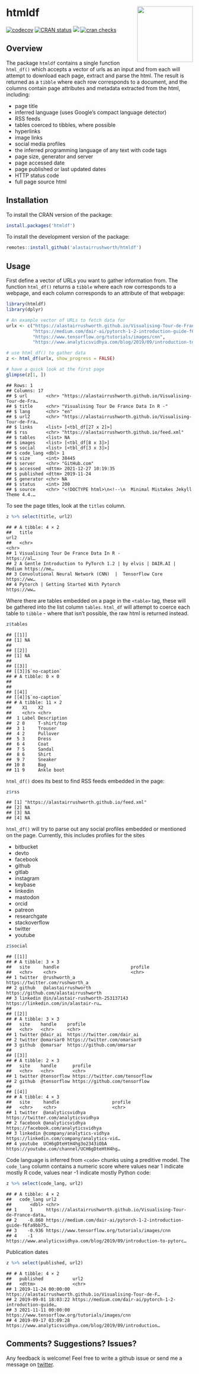 
# htmldf <img src="man/figures/hex.png" align="right" width="150" />

[![codecov](https://codecov.io/gh/alastairrushworth/htmldf/branch/master/graph/badge.svg)](https://codecov.io/gh/alastairrushworth/htmldf)
[![CRAN
status](https://www.r-pkg.org/badges/version/htmldf)](https://cran.r-project.org/package=htmldf)
[![](https://cranlogs.r-pkg.org/badges/htmldf)](https://cran.r-project.org/package=htmldf)
[![cran
checks](https://cranchecks.info/badges/summary/htmldf)](https://cran.r-project.org/web/checks/check_results_htmldf.html)

## Overview

The package `htmldf` contains a single function `html_df()` which
accepts a vector of urls as an input and from each will attempt to
download each page, extract and parse the html. The result is returned
as a `tibble` where each row corresponds to a document, and the columns
contain page attributes and metadata extracted from the html, including:

-   page title
-   inferred language (uses Google’s compact language detector)
-   RSS feeds
-   tables coerced to tibbles, where possible
-   hyperlinks
-   image links
-   social media profiles
-   the inferred programming language of any text with code tags
-   page size, generator and server
-   page accessed date
-   page published or last updated dates
-   HTTP status code
-   full page source html

## Installation

To install the CRAN version of the package:

``` r
install.packages('htmldf')
```

To install the development version of the package:

``` r
remotes::install_github('alastairrushworth/htmldf')
```

## Usage

First define a vector of URLs you want to gather information from. The
function `html_df()` returns a `tibble` where each row corresponds to a
webpage, and each column corresponds to an attribute of that webpage:

``` r
library(htmldf)
library(dplyr)

# An example vector of URLs to fetch data for
urlx <- c("https://alastairrushworth.github.io/Visualising-Tour-de-France-data-in-R/",
          "https://medium.com/dair-ai/pytorch-1-2-introduction-guide-f6fa9bb7597c",
          "https://www.tensorflow.org/tutorials/images/cnn", 
          "https://www.analyticsvidhya.com/blog/2019/09/introduction-to-pytorch-from-scratch/")

# use html_df() to gather data
z <- html_df(urlx, show_progress = FALSE)

# have a quick look at the first page
glimpse(z[1, ])
```

    ## Rows: 1
    ## Columns: 17
    ## $ url       <chr> "https://alastairrushworth.github.io/Visualising-Tour-de-Fra…
    ## $ title     <chr> "Visualising Tour De France Data In R -"
    ## $ lang      <chr> "en"
    ## $ url2      <chr> "https://alastairrushworth.github.io/Visualising-Tour-de-Fra…
    ## $ links     <list> [<tbl_df[27 x 2]>]
    ## $ rss       <chr> "https://alastairrushworth.github.io/feed.xml"
    ## $ tables    <list> NA
    ## $ images    <list> [<tbl_df[8 x 3]>]
    ## $ social    <list> [<tbl_df[3 x 3]>]
    ## $ code_lang <dbl> 1
    ## $ size      <int> 38445
    ## $ server    <chr> "GitHub.com"
    ## $ accessed  <dttm> 2021-12-27 10:19:35
    ## $ published <dttm> 2019-11-24
    ## $ generator <chr> NA
    ## $ status    <int> 200
    ## $ source    <chr> "<!DOCTYPE html>\n<!--\n  Minimal Mistakes Jekyll Theme 4.4.…

To see the page titles, look at the `titles` column.

``` r
z %>% select(title, url2)
```

    ## # A tibble: 4 × 2
    ##   title                                                              url2       
    ##   <chr>                                                              <chr>      
    ## 1 Visualising Tour De France Data In R -                             https://al…
    ## 2 A Gentle Introduction to PyTorch 1.2 | by elvis | DAIR.AI | Medium https://me…
    ## 3 Convolutional Neural Network (CNN)  |  TensorFlow Core             https://ww…
    ## 4 Pytorch | Getting Started With Pytorch                             https://ww…

Where there are tables embedded on a page in the `<table>` tag, these
will be gathered into the list column `tables`. `html_df` will attempt
to coerce each table to `tibble` - where that isn’t possible, the raw
html is returned instead.

``` r
z$tables
```

    ## [[1]]
    ## [1] NA
    ## 
    ## [[2]]
    ## [1] NA
    ## 
    ## [[3]]
    ## [[3]]$`no-caption`
    ## # A tibble: 0 × 0
    ## 
    ## 
    ## [[4]]
    ## [[4]]$`no-caption`
    ## # A tibble: 11 × 2
    ##    X1    X2         
    ##    <chr> <chr>      
    ##  1 Label Description
    ##  2 0     T-shirt/top
    ##  3 1     Trouser    
    ##  4 2     Pullover   
    ##  5 3     Dress      
    ##  6 4     Coat       
    ##  7 5     Sandal     
    ##  8 6     Shirt      
    ##  9 7     Sneaker    
    ## 10 8     Bag        
    ## 11 9     Ankle boot

`html_df()` does its best to find RSS feeds embedded in the page:

``` r
z$rss
```

    ## [1] "https://alastairrushworth.github.io/feed.xml"
    ## [2] NA                                            
    ## [3] NA                                            
    ## [4] NA

`html_df()` will try to parse out any social profiles embedded or
mentioned on the page. Currently, this includes profiles for the sites

-   bitbucket
-   devto
-   facebook
-   github
-   gitlab
-   instagram
-   keybase
-   linkedin
-   mastodon
-   orcid
-   patreon
-   researchgate
-   stackoverflow
-   twitter
-   youtube

``` r
z$social
```

    ## [[1]]
    ## # A tibble: 3 × 3
    ##   site     handle                           profile                             
    ##   <chr>    <chr>                            <chr>                               
    ## 1 twitter  @rushworth_a                     https://twitter.com/rushworth_a     
    ## 2 github   @alastairrushworth               https://github.com/alastairrushworth
    ## 3 linkedin @in/alastair-rushworth-253137143 https://linkedin.com/in/alastair-ru…
    ## 
    ## [[2]]
    ## # A tibble: 3 × 3
    ##   site    handle    profile                     
    ##   <chr>   <chr>     <chr>                       
    ## 1 twitter @dair_ai  https://twitter.com/dair_ai 
    ## 2 twitter @omarsar0 https://twitter.com/omarsar0
    ## 3 github  @omarsar  https://github.com/omarsar  
    ## 
    ## [[3]]
    ## # A tibble: 2 × 3
    ##   site    handle      profile                       
    ##   <chr>   <chr>       <chr>                         
    ## 1 twitter @tensorflow https://twitter.com/tensorflow
    ## 2 github  @tensorflow https://github.com/tensorflow 
    ## 
    ## [[4]]
    ## # A tibble: 4 × 3
    ##   site     handle                    profile                                    
    ##   <chr>    <chr>                     <chr>                                      
    ## 1 twitter  @analyticsvidhya          https://twitter.com/analyticsvidhya        
    ## 2 facebook @analyticsvidhya          https://facebook.com/analyticsvidhya       
    ## 3 linkedin @company/analytics-vidhya https://linkedin.com/company/analytics-vid…
    ## 4 youtube  UCH6gDteHtH4hg3o2343iObA  https://youtube.com/channel/UCH6gDteHtH4hg…

Code language is inferred from `<code>` chunks using a preditive model.
The `code_lang` column contains a numeric score where values near 1
indicate mostly R code, values near -1 indicate mostly Python code:

``` r
z %>% select(code_lang, url2)
```

    ## # A tibble: 4 × 2
    ##   code_lang url2                                                                
    ##       <dbl> <chr>                                                               
    ## 1     1     https://alastairrushworth.github.io/Visualising-Tour-de-France-data…
    ## 2    -0.860 https://medium.com/dair-ai/pytorch-1-2-introduction-guide-f6fa9bb75…
    ## 3    -0.936 https://www.tensorflow.org/tutorials/images/cnn                     
    ## 4    -1     https://www.analyticsvidhya.com/blog/2019/09/introduction-to-pytorc…

Publication dates

``` r
z %>% select(published, url2)
```

    ## # A tibble: 4 × 2
    ##   published           url2                                                      
    ##   <dttm>              <chr>                                                     
    ## 1 2019-11-24 00:00:00 https://alastairrushworth.github.io/Visualising-Tour-de-F…
    ## 2 2019-09-01 18:03:22 https://medium.com/dair-ai/pytorch-1-2-introduction-guide…
    ## 3 2021-11-11 00:00:00 https://www.tensorflow.org/tutorials/images/cnn           
    ## 4 2019-09-17 03:09:28 https://www.analyticsvidhya.com/blog/2019/09/introduction…

## Comments? Suggestions? Issues?

Any feedback is welcome! Feel free to write a github issue or send me a
message on [twitter](https://twitter.com/rushworth_a).

